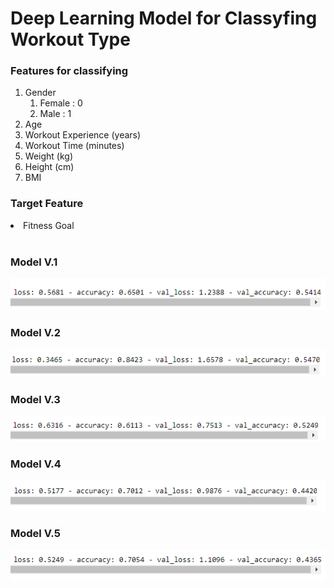 # Deep Learning Model for Classyfing Workout Type
### Features for classifying
<ol>
  <li>Gender
    <ol>
      <li>Female : 0</li>
      <li>Male   : 1</li>
    </ol>
  </li>
  <li>Age</li>
  <li>Workout Experience (years) <int></li>
  <li>Workout Time  (minutes) <int></li>
  <li>Weight (kg) </li>
  <li>Height (cm) </li>
  <li>BMI</li>
</ol>

### Target Feature
<li>Fitness Goal</li>
<br>

### Model V.1
![Model v.1](/model_klasifikasi/model_1/img/model_1_v1.png)
<br>
### Model V.2
![Model v.2](/model_klasifikasi/model_1/img/model_1_v2.png)
<br>
### Model V.3
![Model v.3](/model_klasifikasi/model_1/img/model_1_v3.png)
<br>
### Model V.4
![Model v.4](/model_klasifikasi/model_1/img/model_1_v4.png)
<br>
### Model V.5
![Model v.5](/model_klasifikasi/model_1/img/model_1_v5.png)
